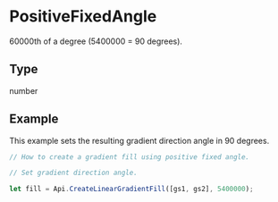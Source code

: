 # PositiveFixedAngle

60000th of a degree (5400000 = 90 degrees).

## Type

number



## Example

This example sets the resulting gradient direction angle in 90 degrees.

```javascript editor-xlsx
// How to create a gradient fill using positive fixed angle.

// Set gradient direction angle.

let fill = Api.CreateLinearGradientFill([gs1, gs2], 5400000);
```

